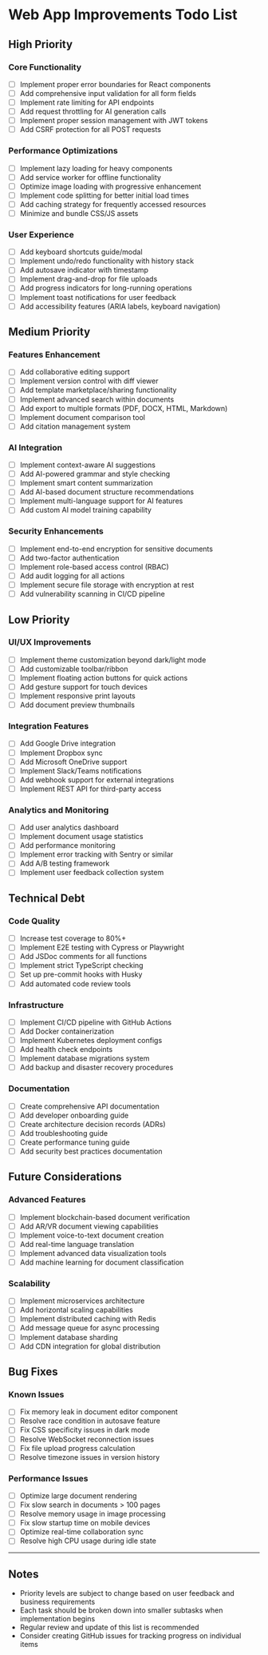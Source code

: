 # Web App Improvements Todo List

## High Priority

### Core Functionality
- [ ] Implement proper error boundaries for React components
- [ ] Add comprehensive input validation for all form fields
- [ ] Implement rate limiting for API endpoints
- [ ] Add request throttling for AI generation calls
- [ ] Implement proper session management with JWT tokens
- [ ] Add CSRF protection for all POST requests

### Performance Optimizations
- [ ] Implement lazy loading for heavy components
- [ ] Add service worker for offline functionality
- [ ] Optimize image loading with progressive enhancement
- [ ] Implement code splitting for better initial load times
- [ ] Add caching strategy for frequently accessed resources
- [ ] Minimize and bundle CSS/JS assets

### User Experience
- [ ] Add keyboard shortcuts guide/modal
- [ ] Implement undo/redo functionality with history stack
- [ ] Add autosave indicator with timestamp
- [ ] Implement drag-and-drop for file uploads
- [ ] Add progress indicators for long-running operations
- [ ] Implement toast notifications for user feedback
- [ ] Add accessibility features (ARIA labels, keyboard navigation)

## Medium Priority

### Features Enhancement
- [ ] Add collaborative editing support
- [ ] Implement version control with diff viewer
- [ ] Add template marketplace/sharing functionality
- [ ] Implement advanced search within documents
- [ ] Add export to multiple formats (PDF, DOCX, HTML, Markdown)
- [ ] Implement document comparison tool
- [ ] Add citation management system

### AI Integration
- [ ] Implement context-aware AI suggestions
- [ ] Add AI-powered grammar and style checking
- [ ] Implement smart content summarization
- [ ] Add AI-based document structure recommendations
- [ ] Implement multi-language support for AI features
- [ ] Add custom AI model training capability

### Security Enhancements
- [ ] Implement end-to-end encryption for sensitive documents
- [ ] Add two-factor authentication
- [ ] Implement role-based access control (RBAC)
- [ ] Add audit logging for all actions
- [ ] Implement secure file storage with encryption at rest
- [ ] Add vulnerability scanning in CI/CD pipeline

## Low Priority

### UI/UX Improvements
- [ ] Implement theme customization beyond dark/light mode
- [ ] Add customizable toolbar/ribbon
- [ ] Implement floating action buttons for quick actions
- [ ] Add gesture support for touch devices
- [ ] Implement responsive print layouts
- [ ] Add document preview thumbnails

### Integration Features
- [ ] Add Google Drive integration
- [ ] Implement Dropbox sync
- [ ] Add Microsoft OneDrive support
- [ ] Implement Slack/Teams notifications
- [ ] Add webhook support for external integrations
- [ ] Implement REST API for third-party access

### Analytics and Monitoring
- [ ] Add user analytics dashboard
- [ ] Implement document usage statistics
- [ ] Add performance monitoring
- [ ] Implement error tracking with Sentry or similar
- [ ] Add A/B testing framework
- [ ] Implement user feedback collection system

## Technical Debt

### Code Quality
- [ ] Increase test coverage to 80%+
- [ ] Implement E2E testing with Cypress or Playwright
- [ ] Add JSDoc comments for all functions
- [ ] Implement strict TypeScript checking
- [ ] Set up pre-commit hooks with Husky
- [ ] Add automated code review tools

### Infrastructure
- [ ] Implement CI/CD pipeline with GitHub Actions
- [ ] Add Docker containerization
- [ ] Implement Kubernetes deployment configs
- [ ] Add health check endpoints
- [ ] Implement database migrations system
- [ ] Add backup and disaster recovery procedures

### Documentation
- [ ] Create comprehensive API documentation
- [ ] Add developer onboarding guide
- [ ] Create architecture decision records (ADRs)
- [ ] Add troubleshooting guide
- [ ] Create performance tuning guide
- [ ] Add security best practices documentation

## Future Considerations

### Advanced Features
- [ ] Implement blockchain-based document verification
- [ ] Add AR/VR document viewing capabilities
- [ ] Implement voice-to-text document creation
- [ ] Add real-time language translation
- [ ] Implement advanced data visualization tools
- [ ] Add machine learning for document classification

### Scalability
- [ ] Implement microservices architecture
- [ ] Add horizontal scaling capabilities
- [ ] Implement distributed caching with Redis
- [ ] Add message queue for async processing
- [ ] Implement database sharding
- [ ] Add CDN integration for global distribution

## Bug Fixes

### Known Issues
- [ ] Fix memory leak in document editor component
- [ ] Resolve race condition in autosave feature
- [ ] Fix CSS specificity issues in dark mode
- [ ] Resolve WebSocket reconnection issues
- [ ] Fix file upload progress calculation
- [ ] Resolve timezone issues in version history

### Performance Issues
- [ ] Optimize large document rendering
- [ ] Fix slow search in documents > 100 pages
- [ ] Resolve memory usage in image processing
- [ ] Fix slow startup time on mobile devices
- [ ] Optimize real-time collaboration sync
- [ ] Resolve high CPU usage during idle state

---

## Notes

- Priority levels are subject to change based on user feedback and business requirements
- Each task should be broken down into smaller subtasks when implementation begins
- Regular review and update of this list is recommended
- Consider creating GitHub issues for tracking progress on individual items